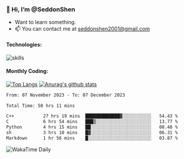 ### 👋 Hi, I’m @SeddonShen
- Want to learn something.
- 📫 You can contact me at seddonshen2001@gmail.com

#### Technologies:

![skills](https://skillicons.dev/icons?i=scala,js,html,css,bootstrap,jquery,c,cpp,cloudflare,django,docker,flask,git,github,githubactions,linux,latex,mysql,nodejs,ps,php,pr,py,raspberrypi,redis,unreal,v,vscode,vue,bash)

#### Monthly Coding:
[![Top Langs](https://github-readme-stats.vercel.app/api/top-langs?username=seddonshen&show_icons=true&locale=en&layout=compact&hide=html&langs_count=8)](https://github.com/SeddonShen/)
[![Anurag's github stats](https://github-readme-stats.vercel.app/api?username=SeddonShen&count_private=true&show_icons=true)](https://github.com/anuraghazra/github-readme-stats)
<!--START_SECTION:waka-->

```txt
From: 07 November 2023 - To: 07 December 2023

Total Time: 50 hrs 11 mins

C++           27 hrs 19 mins  █████████████▓░░░░░░░░░░░   54.43 %
C             6 hrs 54 mins   ███▒░░░░░░░░░░░░░░░░░░░░░   13.77 %
Python        4 hrs 15 mins   ██░░░░░░░░░░░░░░░░░░░░░░░   08.48 %
sh            3 hrs 10 mins   █▓░░░░░░░░░░░░░░░░░░░░░░░   06.31 %
Markdown      1 hr 56 mins    █░░░░░░░░░░░░░░░░░░░░░░░░   03.87 %
```

<!--END_SECTION:waka-->

![WakaTime Daily](https://wakatime.com/share/@seddon2001/61a7e342-5f12-4fea-bf92-1fac161e97d6.svg)
<!---
SeddonShen/SeddonShen is a ✨ special ✨ repository because its `README.md` (this file) appears on your GitHub profile.
You can click the Preview link to take a look at your changes.
--->
